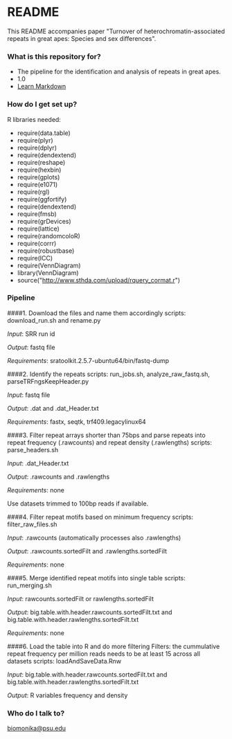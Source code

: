 # README #

This README accompanies paper "Turnover of heterochromatin-associated repeats in great apes: Species and sex differences".

### What is this repository for? ###

* The pipeline for the identification and analysis of repeats in great apes.
* 1.0
* [Learn Markdown](https://bitbucket.org/tutorials/markdowndemo)

### How do I get set up? ###

R libraries needed:

* require(data.table)
* require(plyr)
* require(dplyr)
* require(dendextend)
* require(reshape)
* require(hexbin)
* require(gplots)
* require(e1071)
* require(rgl)
* require(ggfortify)
* require(dendextend)
* require(fmsb)
* require(grDevices)
* require(lattice)
* require(randomcoloR)
* require(corrr)
* require(robustbase)
* require(ICC)
* require(VennDiagram)
* library(VennDiagram)
* source("http://www.sthda.com/upload/rquery_cormat.r")

### Pipeline ###

####1. Download the files and name them accordingly
	scripts: download_run.sh and rename.py
	
*Input*: SRR run id

*Output*: fastq file

*Requirements*: sratoolkit.2.5.7-ubuntu64/bin/fastq-dump

####2. Identify the repeats 
	scripts:  run_jobs.sh, analyze_raw_fastq.sh, parseTRFngsKeepHeader.py
	
*Input*: fastq file

*Output*: .dat and .dat_Header.txt

*Requirements*: fastx, seqtk, trf409.legacylinux64 

####3. Filter repeat arrays shorter than 75bps and parse repeats into repeat frequency (.rawcounts) and repeat density (.rawlengths)
	scripts: parse_headers.sh
	
*Input*: .dat_Header.txt

*Output*: .rawcounts and .rawlengths

*Requirements*: none

Use datasets trimmed to 100bp reads if available.

####4. Filter repeat motifs based on minimum frequency
	scripts: filter_raw_files.sh
	
*Input*: .rawcounts (automatically processes also .rawlengths)

*Output*: .rawcounts.sortedFilt and .rawlengths.sortedFilt

*Requirements*: none

####5. Merge identified repeat motifs into single table
	scripts: run_merging.sh
	
*Input*: rawcounts.sortedFilt or rawlengths.sortedFilt

*Output*: big.table.with.header.rawcounts.sortedFilt.txt and big.table.with.header.rawlengths.sortedFilt.txt

*Requirements*: none

####6. Load the table into R and do more filtering
Filters: the cummulative repeat frequency per million reads needs to be at least 15 across all datasets
	scripts: loadAndSaveData.Rnw
	
*Input*: big.table.with.header.rawcounts.sortedFilt.txt and big.table.with.header.rawlengths.sortedFilt.txt

*Output*: R variables frequency and density


### Who do I talk to? ###

biomonika@psu.edu